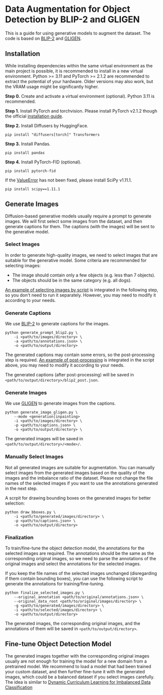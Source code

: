 # Data Augmentation for Object Detection by BLIP-2 and GLIGEN

This is a guide for using generative models to augment the dataset. The code is based on [BLIP-2](https://huggingface.co/docs/transformers/main/model_doc/blip-2) and [GLIGEN](https://huggingface.co/docs/diffusers/api/pipelines/stable_diffusion/gligen).

## Installation

While installing dependencies within the same virtual environment as the main project is possible, it is recommended to install in a new virtual environment. Python >= 3.11 and PyTorch >= 2.1.2 are recommended to extract the potential of your hardware. Older versions may also work, but the VRAM usage might be significantly higher.

**Step 0.** Create and activate a virtual environment (optional). Python 3.11 is recommended.

**Step 1.** Install PyTorch and torchvision. Please install PyTorch v2.1.2 though the official [installation guide](https://pytorch.org/get-started).

**Step 2.** Install Diffusers by HuggingFace.

```shell
pip install "diffusers[torch]" Transformers
```

**Step 3.** Install Pandas.

```shell
pip install pandas
```

**Step 4.** Install PyTorch-FID (optional).

```shell
pip install pytorch-fid
```

If the [ValueError](https://github.com/mseitzer/pytorch-fid/issues/103) has not been fixed, please install SciPy v1.11.1.

```shell
pip install scipy==1.11.1
```



## Generate Images

Diffusion-based generative models usually require a prompt to generate images. We will first select some images from the dataset, and then generate captions for them. The captions (with the images) will be sent to the generative model.

### Select Images

In order to generate high-quality images, we need to select images that are suitable for the generative model. Some criteria are recommended for selecting images:

- The image should contain only a few objects (e.g. less than 7 objects).
- The objects should be in the same category (e.g. all dogs).

[An example of selecting images by script](./generate_prompt_blip2.py#select_images) is integrated in the following step, so you don't need to run it separately. However, you may need to modify it according to your needs.

### Generate Captions

We use [BLIP-2](https://huggingface.co/docs/transformers/main/model_doc/blip-2) to generate captions for the images.

```shell
python generate_prompt_blip2.py \
    -i <path/to/images/directory> \
    -a <path/to/annotations.json> \
    -o <path/to/output/directory>
```

The generated captions may contain some errors, so the post-processing step is required. [An example of post-processing](./generate_prompt_blip2.py#post_process) is integrated in the script above, you may need to modify it according to your needs.

The generated captions (after post-processing) will be saved in `<path/to/output/directory>/blip2_post.json`.

### Generate Images

We use [GLIGEN](https://huggingface.co/docs/diffusers/api/pipelines/stable_diffusion/gligen) to generate images from the captions.

```shell
python generate_image_gligen.py \
    --mode <generation|inpainting>
    -i <path/to/images/directory> \
    -p <path/to/captions.json> \
    -o <path/to/output/directory> \
```

The generated images will be saved in `<path/to/output/directory>/<mode>/`.

### Manually Select Images

Not all generated images are suitable for augmentation. You can manually select images from the generated images based on the quality of the images and the imbalance ratio of the dataset. Please not change the file names of the selected images if you want to use the annotations generated in the next step.

A scrpit for drawing bounding boxes on the generated images for better selection:

```shell
python draw_bboxes.py \
    -i <path/to/generated/images/directory> \
    -p <path/to/captions.json> \
    -o <path/to/output/directory>
```

### Finalization

To train/fine-tune the object detection model, the annotations for the selected images are required. The annotations should be the same as the corresponding original images, so we need to parse the annotations of the original images and select the annotations for the selected images.

If you keep the file names of the selected images unchanged (disregarding if them contain bounding boxes), you can use the following script to generate the annotations for training/fine-tuning.

```shell
python finalize_selected_images.py \
    --original_annotation <path/to/original/annotations.json> \
    --original_data_root <path/to/original/images/directory> \
    -g <path/to/generated/images/directory> \
    -i <path/to/selected/images/directory> \
    -o <path/to/output/directory>
```

The generated images, the corresponding original images, and the annotations of them will be saved in `<path/to/output/directory>`.



## Fine-tune Object Detection Model

The generated images together with the corresponding original images usually are not enough for training the model for a new domain from a pretrained model. We recommend to load a model that had been trained your custom dataset, and then further fine-tune it with the generated images, which could be a balanced dataset if you select images carefully. The idea is similar to [Dynamic Curriculum Learning for Imbalanced Data Classification](https://openaccess.thecvf.com/content_ICCV_2019/papers/Wang_Dynamic_Curriculum_Learning_for_Imbalanced_Data_Classification_ICCV_2019_paper.pdf)
